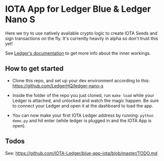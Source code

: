 # IOTA App for Ledger Blue & Ledger Nano S

Here we try to use natively available crypto logic to create IOTA Seeds and sign transactions on the fly. It's currently heavily in alpha so don't trust this yet!

See [Ledger's documentation](http://ledger.readthedocs.io) to get more info about the inner workings.

## How to get started

- Clone this repo, and set up your dev environment according to this: <https://github.com/LedgerHQ/ledger-nano-s>

- Inside the folder of the repo you just cloned, run `make load` while your Ledger is attached, and unlocked and watch the magic happen. Be sure to connect your Ledger and open it at the dashboard to load the app.

- You can now make your first IOTA Ledger address by running: `python demo.py` and hit enter (while ledger is plugged in and the IOTA App is open).

## Todos

See: https://github.com/IOTA-Ledger/blue-app-iota/blob/master/TODO.md
